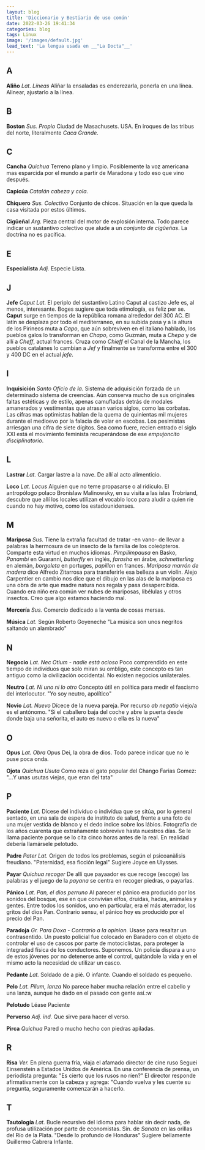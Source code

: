 ```yaml
---
layout: blog
title: 'Diccionario y Bestiario de uso común'
date: 2022-03-26 19:41:34
categories: blog
tags: Linux
image: '/images/default.jpg'
lead_text: 'La lengua usada en __"La Docta"__'
---
```


## A

**Aliño** *Lat. Líneas*  Aliñar la ensaladas es enderezarla, ponerla en una línea.  Alinear, ajustarlo a la línea.

## B

**Boston** *Sus. Propio* Ciudad de Masachusets. USA.  En iroques de las tribus del norte, literalmente *Caca Grande*.

## C

**Cancha** *Quichua*  Terreno plano y limpio.  Posiblemente la voz americana mas esparcida por el mundo a partir de Maradona y todo eso que vino después.

**Capicúa** *Catalán cabeza y cola*.

**Chiquero** *Sus. Colectivo* Conjunto de chicos. Situación en la que queda la casa visitada por estos últimos.

**Cigûeñal** *Arg.*  Pieza central del motor de explosión interna. Todo parece indicar un sustantivo colectivo que alude a un *conjunto de cigûeñas*.  La doctrina no es pacífica.

## E

**Especialista** *Adj.* Especie Lista.

## J

**Jefe** *Caput Lat.*  El periplo del sustantivo Latino Caput al castizo Jefe es, al menos, interesante.  Boges sugiere que toda etimología, es feliz per se.  **Caput** surge en tiempos de la república romana alrededor del 300 AC.  El latín se desplaza por todo el mediterraneo, en su subida pasa y a la altura de los Pirineos muta a *Capo*, que aún sobreviven en el italiano hablado, los pueblos galos lo transforman en *Chapo*, como Guzmán, muta a *Chepo* y de allí a *Cheff*, actual frances.  Cruza como *Chieff* el Canal de la Mancha, los pueblos catalanes lo cambian a *Jef* y finalmente se transforma entre el 300 y 400 DC en el actual *jefe*.

## I

**Inquisición** *Santo Oficio de la.*  Sistema de adquisición forzada de un determinado sistema de creencias.  Aún conserva mucho de sus originales faltas estéticas y de estilo, apenas camufladas detrás de modales amanerados y vestimentas que atrasan varios siglos, como las corbatas.  Las cifras mas optimistas hablan de la quema de quinientas mil mujeres durante el medioevo por la falacia de volar en escobas.  Los pesimistas arriesgan una cifra de siete dígitos.  Sea como fuere, recien entrado el siglo XXI está el movimiento feminista recuperándose de ese *empujoncito disciplinatorio*.  

## L

**Lastrar** *Lat.*  Cargar lastre a la nave.  De allí al acto alimenticio.

**Loco** *Lat. Locus*  Alguien que no teme propasarse o al ridículo.  El antropólogo polaco Bronislaw Malinowsky, en su visita a las islas Trobriand, descubre que allí los locales utilizan el vocablo loco para aludir a quien ríe cuando no hay motivo, como los estadounidenses.

## M

**Mariposa** *Sus.*  Tiene la extraña facultad de tratar -en vano- de llevar a palabras la hermosura de un insecto de la familia de los coleópteros.  Comparte esta virtud en muchos idiomas.  *Pimpilimpausa* en Basko, *Panambí* en Guaranní, *butterfly* en inglés, *farasha* en árabe, *schmetterling* en alemán, *borgoleta* en portuges, *papillon* en frances.   *Mariposa marrón de madera* dice Alfredo Zitarrosa para transferirle esa belleza a un violín.  Alejo Carpentier en cambio nos dice que el dibujo en las alas de la mariposa es una obra de arte que madre natura nos regala y pasa desapercibida.   Cuando era niño era común ver nubes de mariposas, libélulas y otros insectos.  Creo que algo estamos haciendo mal.

**Mercería** *Sus.*  Comercio dedicado a la venta de cosas mersas.

**Música** *Lat.* Según Roberto Goyeneche "La música son unos negritos saltando un alambrado"

## N

**Negocio** *Lat. Nec Otium - nadie está ocioso* Poco comprendido en este tiempo de indivíduos que solo miran su ombligo, este concepto es tan antiguo como la civilización occidental.  No existen negocios unilaterales.

**Neutro** *Lat. Ni uno ni lo otro*  Concepto útil en política para medir el fascismo del interlocutor.  "Yo soy neutro, apolítico"   

**Novio** *Lat. Nuevo*  Dícece de la nueva pareja.  Por recurso *ab negatio* viejo/a es el antónomo.  "Si el caballero baja del coche y abre la puerta desde donde baja una señorita, el auto es nuevo o ella es la nueva"

## O

**Opus** *Lat. Obra* Opus Dei, la obra de dios.  Todo parece indicar que no le puse poca onda.

**Ojota** *Quichua Usuta*  Como reza el gato popular del Chango Farias Gomez: "...Y unas usutas viejas, que eran del tata" 

## P

**Paciente** *Lat.*  Dícese del indivíduo o indivídua que se sitúa, por lo general sentado, en una sala de espera de instituto de salud, frente a una foto de una mujer vestida de blanco y el dedo índice sobre los lábios.  Fotografía de los años cuarenta que extrañamente sobrevive hasta nuestros días.  Se le llama paciente porque se lo cita cinco horas antes de la real.  En realidad debería llamársele pelotudo.

**Padre** *Pater Lat.*  Origen de todos los problemas, según el psicoanàlisis freudiano.  "Paternidad, esa ficción legal" Sugiere Joyce en Ulysses.

**Payar** *Quichua recoger*  De allí que payaador es que recoge (escoge) las palabras y el juego de la *payana* se centra en recoger piedras, o payarlas.  

**Pánico** *Lat.  Pan, el dios perruno*  Al parecer el pánico era producido por los sonidos del bosque, ese en que convivían elfos, druidas, hadas, animales y gentes.  Entre todos los sonidos, uno en particular, era el más aterrador, los gritos del dios Pan.  Contrario sensu, el pánico hoy es producido por el precio del Pan.

**Paradoja** *Gr. Para Doxa - Contrario a la opinion.* Usase para resaltar un contrasentido.  Un puesto policial fue colocado en Baradero con el objeto de controlar el uso de cascos por parte de motociclistas, para proteger la integradad física de los conductores.  Suponemos.  Un policía dispara a uno de estos jóvenes por no detenerse ante el control, quitándole la vida y en el mismo acto la necesidad de utilizar un casco.

**Pedante** *Lat.*  Soldado de a pié.  O infante.  Cuando el soldado es pequeño.

**Pelo** *Lat. Pilum, lanza*  No parece haber mucha relación entre el cabello y una lanza, aunque he dado en el pasado con gente así.:w

**Pelotudo**  Léase Paciente

**Perverso** *Adj. ind.* Que sirve para hacer el verso.

**Pirca** *Quichua*  Pared o mucho hecho con piedras apiladas.

## R

**Risa** *Ver.*  En plena guerra fría, viaja el afamado director de cine ruso Seguei Einsenstein a Estados Unidos de América.  En una conferencia de prensa, un periodista pregunta: "Es cierto que los rusos no ríen?" El director responde afirmativamente con la cabeza y agrega: "Cuando vuelva y les cuente su pregunta, seguramente comenzarán a hacerlo.

## T

**Tautología** *Lat.*  Bucle recursivo del idioma para hablar sin decir nada, de profusa utilización por parte de economistas.  Sin. de *Sanata* en las orillas del Río de la Plata.  "Desde lo profundo de Honduras" Sugiere bellamente Guillermo Cabrera Infante.
